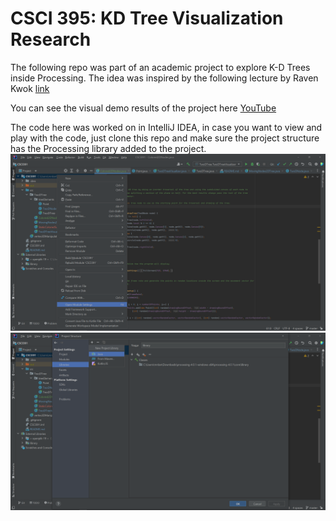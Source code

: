 # CSCI 395: KD Tree Visualization Research
The following repo was part of an academic project to explore K-D Trees inside Processing.
The idea was inspired by the following lecture by Raven Kwok [link](https://www.youtube.com/watch?v=MJULayyg4sU)

You can see the visual demo results of the project here [YouTube](https://youtube.com/playlist?list=PL9aybCwX1uNQvNmc_LVKgL_K_dA3MD0St)

The code here was worked on in IntelliJ IDEA, in case you want to view and play with the code, just clone this repo and
make sure the project structure has the Processing library added to the project.
![tut1](mk-imgs/tut1.png)
![tut2](mk-imgs/tut2.png)